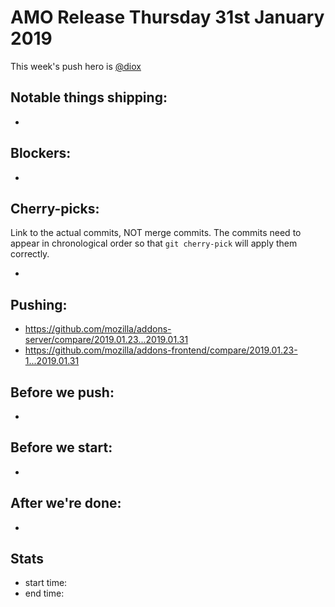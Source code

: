 # AMO Release Thursday 31st January 2019

This week's push hero is [@diox](https://github.com/diox)

## Notable things shipping:

*

## Blockers:

*

## Cherry-picks:

Link to the actual commits, NOT merge commits. The commits need to appear
in chronological order so that `git cherry-pick` will apply them correctly.

*

## Pushing:

* https://github.com/mozilla/addons-server/compare/2019.01.23...2019.01.31
* https://github.com/mozilla/addons-frontend/compare/2019.01.23-1...2019.01.31


## Before we push:

*

## Before we start:

*

## After we're done:

* 

## Stats

* start time:
* end time:
